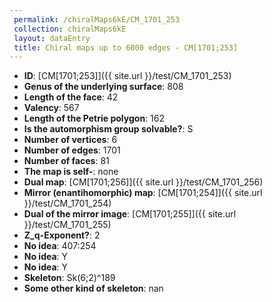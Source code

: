 ```yaml
--- 
 permalink: /chiralMaps6kE/CM_1701_253 
 collection: chiralMaps6kE
 layout: dataEntry
 title: Chiral maps up to 6000 edges - CM[1701;253]
---
```


- **ID**: [CM[1701;253]]({{ site.url }}/test/CM_1701_253)
- **Genus of the underlying surface**: 808
- **Length of the face**: 42
- **Valency**: 567
- **Length of the Petrie polygon**: 162
- **Is the automorphism group solvable?**: S
- **Number of vertices**: 6
- **Number of edges**: 1701
- **Number of faces**: 81
- **The map is self-**: none
- **Dual map**: [CM[1701;256]]({{ site.url }}/test/CM_1701_256)
- **Mirror (enantihomorphic) map**: [CM[1701;254]]({{ site.url }}/test/CM_1701_254)
- **Dual of the mirror image**: [CM[1701;255]]({{ site.url }}/test/CM_1701_255)
- **Z_q-Exponent?**: 2
- **No idea**:  407:254
- **No idea**: Y
- **No idea**: Y
- **Skeleton**: Sk(6;2)^189
- **Some other kind of skeleton**: nan
